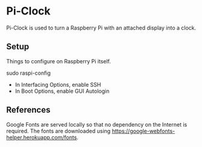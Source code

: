 # Pi-Clock

Pi-Clock is used to turn a Raspberry Pi with an attached display into a clock.

## Setup

Things to configure on Raspberry Pi itself.

sudo raspi-config

 - In Interfacing Options, enable SSH
 - In Boot Options, enable GUI Autologin

## References

Google Fonts are served locally so that no dependency on the Internet is required. The fonts
are downloaded using https://google-webfonts-helper.herokuapp.com/fonts.

